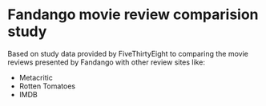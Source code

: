 # Fandango movie review comparision study 
Based on study data provided by FiveThirtyEight to comparing the movie reviews presented by Fandango with other review sites like:
- Metacritic
- Rotten Tomatoes
- IMDB


